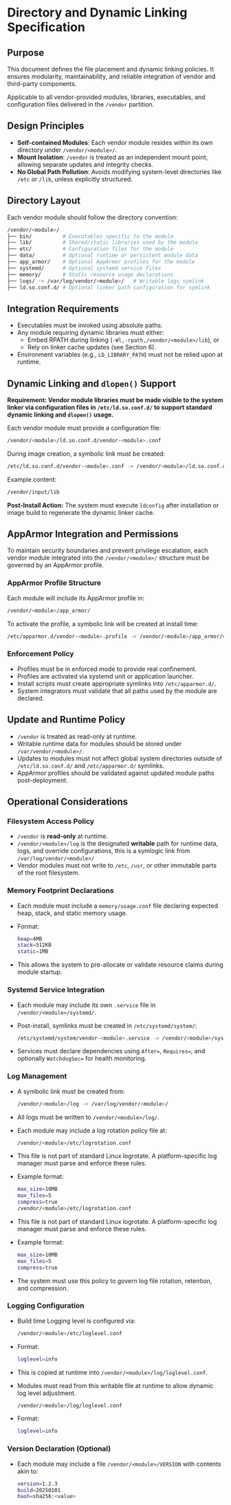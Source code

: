 # Directory and Dynamic Linking Specification

## Purpose

This document defines the file placement and dynamic linking policies. It ensures modularity, maintainability, and reliable integration of vendor and third-party components.

Applicable to all vendor-provided modules, libraries, executables, and configuration files delivered in the `/vendor` partition.

## Design Principles

* **Self-contained Modules**: Each vendor module resides within its own directory under `/vendor/<module>/`.
* **Mount Isolation**: `/vendor` is treated as an independent mount point, allowing separate updates and integrity checks.
* **No Global Path Pollution**: Avoids modifying system-level directories like `/etc` or `/lib`, unless explicitly structured.

## Directory Layout

Each vendor module should follow the directory convention:

```bash
/vendor/<module>/
├── bin/          # Executables specific to the module
├── lib/          # Shared/static libraries used by the module
├── etc/          # Configuration files for the module
├── data/         # Optional runtime or persistent module data
├── app_armor/    # Optional AppArmor profiles for the module
├── systemd/      # Optional systemd service files
├── memory/       # Static resource usage declarations
├── logs/ -> /var/log/vendor/<module>/   # Writable logs symlink
├── ld.so.conf.d/ # Optional linker path configuration for symlink
```

## Integration Requirements

* Executables must be invoked using absolute paths.
* Any module requiring dynamic libraries must either:
  * Embed RPATH during linking (`-Wl,-rpath,/vendor/<module>/lib`), or
  * Rely on linker cache updates (see Section 6).
* Environment variables (e.g., `LD_LIBRARY_PATH`) must not be relied upon at runtime.

## Dynamic Linking and `dlopen()` Support

**Requirement: Vendor module libraries must be made visible to the system linker via configuration files in `/etc/ld.so.conf.d/` to support standard dynamic linking and `dlopen()` usage.**

Each vendor module must provide a configuration file:

```bash
/vendor/<module>/ld.so.conf.d/vendor-<module>.conf
```

During image creation, a symbolic link must be created:

```bash
/etc/ld.so.conf.d/vendor-<module>.conf -> /vendor/<module>/ld.so.conf.d/vendor-<module>.conf
```

Example content:

```bash
/vendor/input/lib
```

**Post-Install Action:** The system must execute `ldconfig` after installation or image build to regenerate the dynamic linker cache.

## AppArmor Integration and Permissions

To maintain security boundaries and prevent privilege escalation, each vendor module integrated into the `/vendor/<module>/` structure must be governed by an AppArmor profile.

### AppArmor Profile Structure

Each module will include its AppArmor profile in:

```bash
/vendor/<module>/app_armor/
```

To activate the profile, a symbolic link will be created at install time:

```bash
/etc/apparmor.d/vendor-<module>.profile -> /vendor/<module>/app_armor/vendor-<module>.profile
```

### Enforcement Policy

* Profiles must be in enforced mode to provide real confinement.
* Profiles are activated via systemd unit or application launcher.
* Install scripts must create appropriate symlinks into `/etc/apparmor.d/`.
* System integrators must validate that all paths used by the module are declared.

## Update and Runtime Policy

* `/vendor` is treated as read-only at runtime.
* Writable runtime data for modules should be stored under `/var/vendor/<module>/`.
* Updates to modules must not affect global system directories outside of `/etc/ld.so.conf.d/` and `/etc/apparmor.d/` symlinks.
* AppArmor profiles should be validated against updated module paths post-deployment.

## Operational Considerations

### Filesystem Access Policy

* `/vendor` is **read-only** at runtime.
* `/vendor/<module>/log` is the designated **writable** path for runtime data, logs, and override configurations, this is a symlogic link from `/var/log/vendor/<module>/`
* Vendor modules must not write to `/etc`, `/usr`, or other immutable parts of the root filesystem.

### Memory Footprint Declarations

* Each module must include a `memory/usage.conf` file declaring expected heap, stack, and static memory usage.
* Format:

  ```bash
  heap=4MB
  stack=512KB
  static=1MB
  ```

* This allows the system to pre-allocate or validate resource claims during module startup.

### Systemd Service Integration

* Each module may include its own `.service` file in `/vendor/<module>/systemd/`.
* Post-install, symlinks must be created in `/etc/systemd/system/`:

  ```bash
  /etc/systemd/system/vendor-<module>.service -> /vendor/<module>/systemd/vendor-<module>.service
  ```

* Services must declare dependencies using `After=`, `Requires=`, and optionally `WatchdogSec=` for health monitoring.

### Log Management

* A symbolic link must be created from:

  ```bash
  /vendor/<module>/log -> /var/log/vendor/<module>/
  ```

* All logs must be written to `/vendor/<module>/log/`.
* Each module may include a log rotation policy file at:

  ```bash
  /vendor/<module>/etc/logrotation.conf
  ```

* This file is not part of standard Linux logrotate. A platform-specific log manager must parse and enforce these rules.
* Example format:

  ````bash
  max_size=10MB
  max_files=5
  compress=true
  /vendor/<module>/etc/logrotation.conf
  ````

* This file is not part of standard Linux logrotate. A platform-specific log manager must parse and enforce these rules.
* Example format:

  ```bash
  max_size=10MB
  max_files=5
  compress=true
  ```

* The system must use this policy to govern log file rotation, retention, and compression.

### Logging Configuration

* Build time Logging level is configured via:

  ```bash
  /vendor/<module>/etc/loglevel.conf
  ```

* Format:

  ```bash
  loglevel=info
  ```

* This is copied at runtime into `/vendor/<module>/log/loglevel.conf`.

* Modules must read from this writable file at runtime to allow dynamic log level adjustment.

  ```bash
  /vendor/<module>/log/loglevel.conf
  ```

* Format:

  ```bash
  loglevel=info
  ```

### Version Declaration (Optional)

* Each module may include a file `/vendor/<module>/VERSION` with contents akin to:

  ```bash
  version=1.2.3
  build=20250101
  hash=sha256:<value>
  ```
